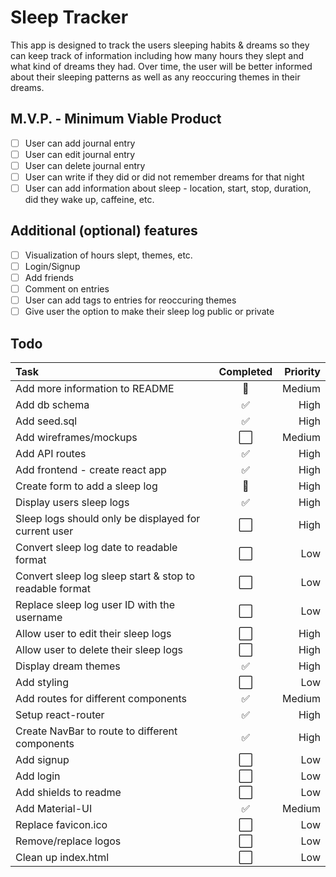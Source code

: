 # Sleep Tracker

This app is designed to track the users sleeping habits & dreams so they can keep track of information including how many hours they slept and what kind of dreams they had. Over time, the user will be better informed about their sleeping patterns as well as any reoccuring themes in their dreams.

## M.V.P. - Minimum Viable Product

- [ ] User can add journal entry
- [ ] User can edit journal entry
- [ ] User can delete journal entry
- [ ] User can write if they did or did not remember dreams for that night
- [ ] User can add information about sleep - location, start, stop, duration, did they wake up, caffeine, etc.

## Additional (optional) features

- [ ] Visualization of hours slept, themes, etc.
- [ ] Login/Signup
- [ ] Add friends
- [ ] Comment on entries
- [ ] User can add tags to entries for reoccuring themes
- [ ] Give user the option to make their sleep log public or private

## Todo

| Task                                                    | Completed | Priority |
| :------------------------------------------------------ | :-------: | -------: |
| Add more information to README                          |    🚧     |   Medium |
| Add db schema                                           |    ✅     |     High |
| Add seed.sql                                            |    ✅     |     High |
| Add wireframes/mockups                                  |    ⬜️    |   Medium |
| Add API routes                                          |    ✅     |     High |
| Add frontend - create react app                         |    ✅     |     High |
| Create form to add a sleep log                          |    🚧     |     High |
| Display users sleep logs                                |    ✅     |     High |
| Sleep logs should only be displayed for current user    |    ⬜️    |     High |
| Convert sleep log date to readable format               |    ⬜️    |      Low |
| Convert sleep log sleep start & stop to readable format |    ⬜️    |      Low |
| Replace sleep log user ID with the username             |    ⬜️    |      Low |
| Allow user to edit their sleep logs                     |    ⬜️    |     High |
| Allow user to delete their sleep logs                   |    ⬜️    |     High |
| Display dream themes                                    |    ✅     |     High |
| Add styling                                             |    ⬜️    |      Low |
| Add routes for different components                     |    ✅     |   Medium |
| Setup react-router                                      |    ✅     |     High |
| Create NavBar to route to different components          |    ✅     |     High |
| Add signup                                              |    ⬜️    |      Low |
| Add login                                               |    ⬜️    |      Low |
| Add shields to readme                                   |    ⬜️    |      Low |
| Add Material-UI                                         |    ✅     |   Medium |
| Replace favicon.ico                                     |    ⬜️    |      Low |
| Remove/replace logos                                    |    ⬜️    |      Low |
| Clean up index.html                                     |    ⬜️    |      Low |
